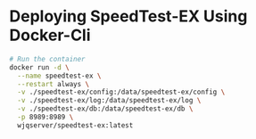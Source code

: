 # Deploying SpeedTest-EX Using Docker-Cli

```bash
# Run the container
docker run -d \
  --name speedtest-ex \
  --restart always \
  -v ./speedtest-ex/config:/data/speedtest-ex/config \
  -v ./speedtest-ex/log:/data/speedtest-ex/log \
  -v ./speedtest-ex/db:/data/speedtest-ex/db \
  -p 8989:8989 \
  wjqserver/speedtest-ex:latest
```